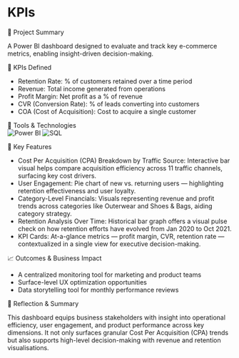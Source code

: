 # KPIs

🔹 Project Summary

A Power BI dashboard designed to evaluate and track key e-commerce metrics, enabling insight-driven decision-making.

🔹 KPIs Defined
- Retention Rate: % of customers retained over a time period
- Revenue: Total income generated from operations
- Profit Margin: Net profit as a % of revenue
- CVR (Conversion Rate): % of leads converting into customers
- COA (Cost of Acquisition): Cost to acquire a single customer

 🔹 Tools & Technologies <br>
![Power BI](https://img.shields.io/badge/PowerBI-blue)
![SQL](https://img.shields.io/badge/SQL-lightgrey)



🔹 Key Features
- Cost Per Acquisition (CPA) Breakdown by Traffic Source: Interactive bar visual helps compare acquisition efficiency across 11 traffic channels, surfacing key cost drivers.
- User Engagement: Pie chart of new vs. returning users — highlighting retention effectiveness and user loyalty.
- Category-Level Financials: Visuals representing revenue and profit trends across categories like Outerwear and Shoes & Bags, aiding category strategy.
- Retention Analysis Over Time: Historical bar graph offers a visual pulse check on how retention efforts have evolved from Jan 2020 to Oct 2021.
- KPI Cards: At-a-glance metrics — profit margin, CVR, retention rate — contextualized in a single view for executive decision-making.



📈 Outcomes & Business Impact
- A centralized monitoring tool for marketing and product teams
- Surface-level UX optimization opportunities
- Data storytelling tool for monthly performance reviews


🧭 Reflection & Summary


This dashboard equips business stakeholders with insight into operational efficiency, user engagement, and product performance across key dimensions. It not only surfaces granular Cost Per Acquisition (CPA) trends but also supports high-level decision-making with revenue and retention visualisations.




